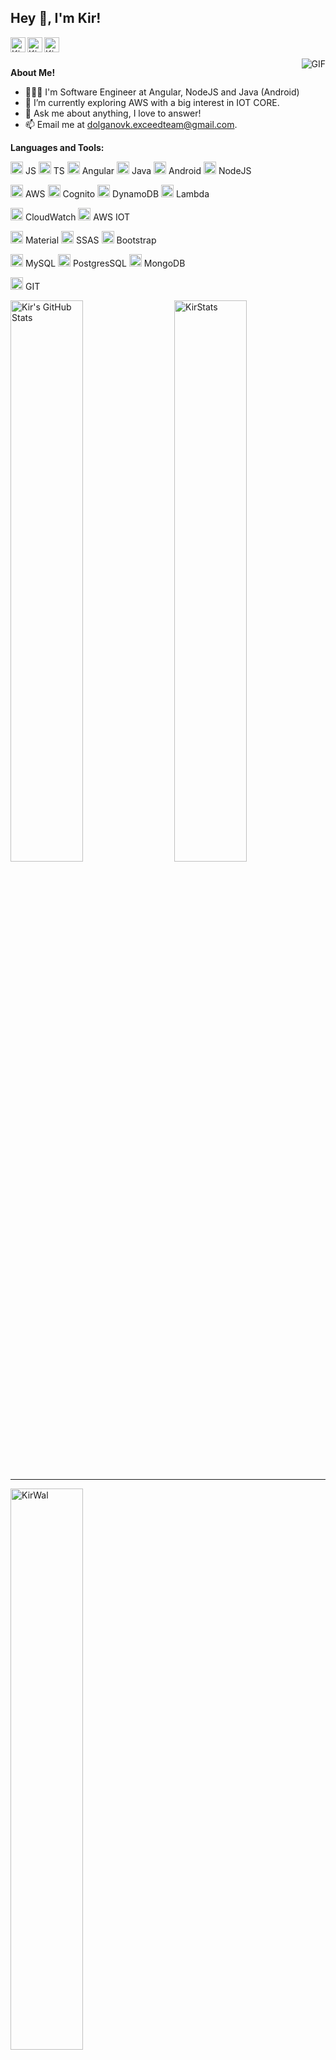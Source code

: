 <h2 title="hey"> Hey 👋, I'm Kir!</h2>

<a href="https://t.me/KedrikFeeD">
  <img align="left" alt="Kir's Telegram" width="24px" src="https://img.icons8.com/nolan/96/telegram-app.png" />
</a>
<a href="https://www.instagram.com/j.sanskarr/">
  <img align="left" alt="Kir's Instagram" width="24px" src="https://img.icons8.com/nolan/96/instagram-new.png" />
</a>
<a href="https://vk.com/kedrikfeed">
  <img align="left" alt="Kir's Twitter" width="24px" src="https://img.icons8.com/nolan/96/vk-com.png" />
</a>




<br />
<br />




  <img align="right" alt="GIF" src="https://media.giphy.com/media/LmNwrBhejkK9EFP504/giphy.gif" />

**About Me!**

- 👨🏽‍💻 I'm Software Engineer at Angular, NodeJS and Java (Android)
- 🌱 I’m currently exploring AWS with a big interest in IOT CORE.
- 💬 Ask me about anything, I love to answer!
- 📫 Email me at [dolganovk.exceedteam@gmail.com](mailto:dolganovk.exceedteam@gmail.com).

**Languages and Tools:**

<code><img height="20" src="https://img.icons8.com/nolan/96/javascript.png"></code> JS
<code><img height="20" src="https://img.icons8.com/nolan/96/ethereum.png"></code> TS
<code><img height="20" src="https://img.icons8.com/nolan/96/angularjs.png"></code> Angular
<code><img height="20" src="https://img.icons8.com/nolan/96/java.png"></code> Java
<code><img height="20" src="https://img.icons8.com/nolan/96/android.png"></code> Android
<code><img height="20" src="https://img.icons8.com/nolan/96/wireframe-display-modes.png"></code> NodeJS

<code><img height="20" src="https://img.icons8.com/nolan/96/amazon.png"></code> AWS
<code><img height="20" src="https://img.icons8.com/nolan/96/working-with-a-laptop.png"></code> Cognito
<code><img height="20" src="https://img.icons8.com/nolan/96/cloud-storage.png"></code> DynamoDB
<code><img height="20" src="https://img.icons8.com/nolan/96/haskell.png"></code> Lambda

<code><img height="20" src="https://img.icons8.com/nolan/96/clouds.png"></code> CloudWatch
<code><img height="20" src="https://img.icons8.com/nolan/96/city.png"></code> AWS IOT

<code><img height="20" src="https://img.icons8.com/nolan/96/m.png"></code> Material
<code><img height="20" src="https://img.icons8.com/nolan/96/s.png"></code> SSAS
<code><img height="20" src="https://img.icons8.com/nolan/96/b.png"></code> Bootstrap

<code><img height="20" src="https://img.icons8.com/nolan/96/mysql.png"></code> MySQL
<code><img height="20" src="https://img.icons8.com/nolan/96/sql.png"></code> PostgresSQL
<code><img height="20" src="https://img.icons8.com/nolan/96/hand-planting.png"></code> MongoDB

<code><img height="20" src="https://img.icons8.com/nolan/96/git.png"></code> GIT

<img align="right" padding-left=0 width="48%" src="https://github-readme-stats.vercel.app/api/top-langs/?username=MkpDolganovKirill&count_private=true&theme=radical" alt="KirStats" />
<img width="48%" src="https://github-readme-stats.vercel.app/api?username=MkpDolganovKirill&show_icons=true&hide_border=true&count_private=true&theme=shades-of-purple&icon_color=fad000" alt="Kir's GitHub Stats">
<hr>
<img width="48%" src="https://github-readme-streak-stats.herokuapp.com/?user=MkpDolganovKirill&count_private=true&theme=radical" alt="KirWal" />

<hr>
<p align="center">
<div align=center>
  <a href="https://github.com/ryo-ma/github-profile-trophy" title="Go to Source">
      <img align="center" width=100% src="https://github-profile-trophy.vercel.app/?username=MkpDolganovKirill&theme=radical&margin-h=15&margin-w=5&no-bg=true" alt="TROPHY" />
    </a>
</div>
</p>
<hr>

Credits: [MkpDolganovKirill](https://github.com/MkpDolganovKirill)

Last Edited on: 1/11/2022